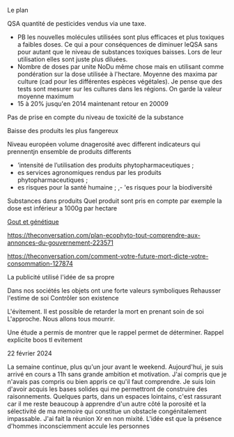 Le plan

QSA quantité de pesticides vendus via une taxe.

- PB les nouvelles molécules utilisées sont plus efficaces et plus toxiques a faibles doses. Ce qui a pour conséquences de diminuer leQSA sans pour autant que le niveau de substances toxiques baisses. Lors de leur utilisation elles sont juste plus diluées. 
- Nombre de doses par unite NoDu même chose mais en utilisant comme pondération sur la dose utilisée à l'hectare. Moyenne des maxima par culture (cad pour les différentes espèces végétales). Je pense que des tests sont mesurer sur les cultures dans les régions. On garde la valeur moyenne maximum 
- 15 à 20% jusqu'en 2014 maintenant retour en 20009

Pas de prise en compte du niveau de toxicité de la substance

Baisse des produits les plus fangereux

Niveau européen volume dnagerosité avec different indicateurs qui prennentjn ensemble de produits differents


- ’intensité de l’utilisation des produits phytopharmaceutiques ;
- es services agronomiques rendus par les produits phytopharmaceutiques ;
- es risques pour la santé humaine ;
,- 'es risques pour la biodiversité

Substances dans produits
Quel produit sont pris en compte par exemple la dose est inférieur a 1000g par hectare

[Gout et génétique](https://theconversation.com/et-si-la-genetique-expliquait-aussi-les-tendances-sur-le-marche-mondial-du-vin-191036)

https://theconversation.com/plan-ecophyto-tout-comprendre-aux-annonces-du-gouvernement-223571


https://theconversation.com/comment-votre-future-mort-dicte-votre-consommation-127874

La publicité utilisé l'idée de sa propre

Dans nos sociétés les objets ont une forte valeurs symboliques 
Rehausser l'estime de soi
Contrôler son existence

L'évitement. Il est possible de retarder la mort en prenant soin de soi
L'approche. Nous allons tous mourrir.

Une étude a permis de montrer que le rappel permet de déterminer.  Rappel explicite boos tl evitement 

22 février 2024 

La semaine continue, plus qu'un jour avant le weekend. Aujourd'hui, je suis arrivé en cours a 11h sans grande ambition et motivation. J'ai compris que je n'avais pas compris ou bien appris ce qu'il faut comprendre. Je suis loin d'avoir acquis les bases solides qui me permettront de construire des raisonnements. Quelques parts, dans un espaces lointains, c'est rassurant car il me reste beaucoup à apprendre d'un autre côté la porosité et la sélectivité de ma memoire qui constitue un obstacle congénitalement impassable. 
J'ai fait la réunion Xr en non mixité. L'idée est que la présence d'hommes inconsciemment accule les personnes 